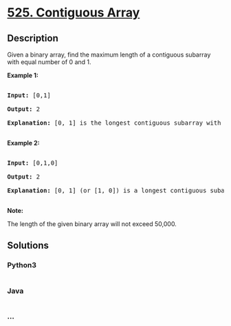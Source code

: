 # [525. Contiguous Array](https://leetcode.com/problems/contiguous-array)

## Description
<p>Given a binary array, find the maximum length of a contiguous subarray with equal number of 0 and 1. </p>





<p><b>Example 1:</b><br />

<pre>

<b>Input:</b> [0,1]

<b>Output:</b> 2

<b>Explanation:</b> [0, 1] is the longest contiguous subarray with equal number of 0 and 1.

</pre>

</p>



<p><b>Example 2:</b><br />

<pre>

<b>Input:</b> [0,1,0]

<b>Output:</b> 2

<b>Explanation:</b> [0, 1] (or [1, 0]) is a longest contiguous subarray with equal number of 0 and 1.

</pre>

</p>



<p><b>Note:</b>

The length of the given binary array will not exceed 50,000.

</p>


## Solutions


<!-- tabs:start -->

### **Python3**

```python

```

### **Java**

```java

```

### **...**
```

```

<!-- tabs:end -->
